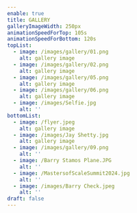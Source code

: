 ```yaml
---
enable: true
title: GALLERY
galleryImageWidth: 250px
animationSpeedForTop: 105s
animationSpeedForBottom: 120s
topList:
  - image: /images/gallery/01.png
    alt: gallery image
  - image: /images/gallery/02.png
    alt: gallery image
  - image: /images/gallery/05.png
    alt: gallery image
  - image: /images/gallery/06.png
    alt: gallery image
  - image: /images/Selfie.jpg
    alt: ''
bottomList:
  - image: /flyer.jpeg
    alt: gallery image
  - image: /images/Jay Shetty.jpg
    alt: gallery image
  - image: /images/gallery/09.png
    alt: ''
  - image: /Barry Stamos Plane.JPG
    alt: ''
  - image: /MastersofScaleSummit2024.jpg
    alt: ''
  - image: /images/Barry Check.jpeg
    alt: ''
draft: false
---
```

